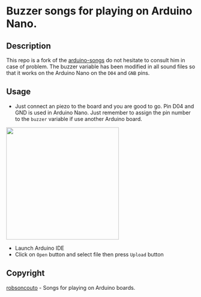 # Buzzer songs for playing on Arduino Nano.

## Description
This repo is a fork of the [arduino-songs](https://github.com/robsoncouto/arduino-songs) do not hesitate to consult him in case of problem.
The buzzer variable has been modified in all sound files so that it works on the Arduino Nano on the `D04` and `GNB` pins.

## Usage
- Just connect an piezo to the board and you are good to go. Pin D04 and GND is used in Arduino Nano. Just remember to assign the pin number to the `buzzer` variable if use another Arduino board.

<p align="left">
  <img height="300px" src="https://www.hibit.dev/images/posts/2021/schemas/arduino_buzzer.png" />
</p>

- Launch Arduino IDE
- Click on `Open` button and select file then press `Upload` button

## Copyright
[robsoncouto](https://github.com/robsoncouto/arduino-songs) - Songs for playing on Arduino boards.
